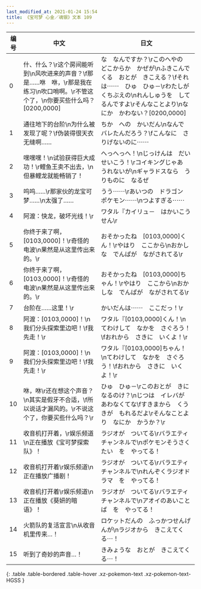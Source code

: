 ```yaml
---
last_modified_at: 2021-01-24 15:54
title: 《宝可梦 心金／魂银》文本 109
---
```

| 编号 | 中文 | 日文 |
| ---- | ---- | ---- |
| 0 | 什、什么？\r这个房间能听到\n风吹进来的声音？\f那是……咻　咻，\r那是我在练习\n吹口哨啊。\r不管这个了，\n你要买些什么吗？[0200,0000] | な　なんですか？\rこのへやの　どこからか　かぜが\nふきこんでくる　おとが　きこえる？\fそれは⋯⋯　ひゅ　ひゅ－\rわたしが　くちぶえの\nれんしゅうを　してるんですよ\rそんなことより\nなにか　かわない？[0200,0000] |
| 1 | 通往地下的台阶\n为什么被发现了呢？\f伪装得很天衣无缝啊…… | ちか　への　かいだん\nなんで　バレたんだろう？\fこんなに　さりげないのに⋯⋯ |
| 2 | 嘿嘿嘿！\n试验获得巨大成功！\r鲤鱼王卖不出去，\n但暴鲤龙就能畅销了！ | へっへっへ！\nじっけんは　だいせいこう！\rコイキングじゃあ　うれないが\nギャラドスなら　うりものに　なるぜ |
| 3 | 呜呜……\r那家伙的龙宝可梦……\n太强了…… | うう⋯⋯\rあいつの　ドラゴン　ポケモン⋯⋯\nつよすぎる⋯⋯ |
| 4 | 阿渡：快龙，破坏光线！\r | ワタル『カイリュ－　はかいこうせん\r |
| 5 | 你终于来了啊，[0103,0000]！\r奇怪的电波\n果然是从这里传出来的。\r | おそかったね　[0103,0000]くん！\rやはり　ここから\nおかしな　でんぱが　ながされてる\r |
| 6 | 你终于来了啊，[0103,0000]！\r奇怪的电波\n果然是从这里传出来的。\r | おそかったね　[0103,0000]ちゃん！\rやはり　ここから\nおかしな　でんぱが　ながされてる\r |
| 7 | 台阶在……这里！\r | かいだんは⋯⋯　ここだっ！\r |
| 8 | 阿渡：[0103,0000]！\n我们分头探索里边吧！\f我先走！\r | ワタル『[0103,0000]くん！\nてわけして　なかを　さぐろう！\fおれから　さきに　いくよ！\r |
| 9 | 阿渡：[0103,0000]！\n我们分头探索里边吧！\f我先走！\r | ワタル『[0103,0000]ちゃん！\nてわけして　なかを　さぐろう！\fおれから　さきに　いくよ！\r |
| 10 | 咻，咻\r还在想这个声音？\n其实是假牙不合适，\f所以说话才漏风的。\r不说这个了，你要买些什么吗？\r | ひゅ　ひゅ－\rこのおとが　きになるのけ？\nじつは　イレバが　あわなくてな\fすきまから　くうきが　もれるだよ\rそんなことより　なにか　かうか？\r |
| 11 | 收音机打开着，\r娱乐频道\n正在播放《宝可梦探索队》！ | ラジオが　ついてる\rバラエティチャンネルで\nポケモンそうさくたい　を　やってる！ |
| 12 | 收音机打开着\r娱乐频道\n正在播放广播剧！ | ラジオが　ついてる\rバラエティチャンネルで\nれんぞくラジオドラマ　を　やってる！ |
| 13 | 收音机打开着\r娱乐频道\n正在播放《葵妍的暗语》！ | ラジオが　ついてる\rバラエティチャンネルで\nアオイのあいことば　を　やってる！ |
| 14 | 火箭队的复活宣言\n从收音机里传来…！ | ロケットだんの　ふっかつせんげんが\nラジオから　きこえてくる⋯！ |
| 15 | 听到了奇妙的声音…！ | きみょうな　おとが　きこえてくる⋯！ |
{: .table .table-bordered .table-hover .xz-pokemon-text .xz-pokemon-text-HGSS }